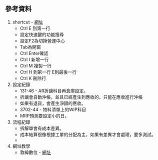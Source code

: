 ## 參考資料
1. shortcut - [網址](https://www.youtube.com/watch?v=4jB8bIqBXCY)
   + Ctrl E 到第一行
   + 設定快速鍵的功能搜尋
   + 設定F2為切換營運中心
   + Tab為開窗
   + Ctrl Enter確認
   + Ctrl I 新增一行
   + Ctrl M 複製一行
   + Ctrl H 到第一行  E到最後一行
   + Ctrl K 刪除行
2. 設定紀錄
   +  131-46 - AR折讓科目再倉庫設定。
   +  折讓會自動沖帳，並且已經產生到應收的，只能在應收進行沖帳
   +  如果有退貨，會產生淨額的應收。
   +  3702-44 - 物料清單上的WIP科目
   +  MRP預測要設定小的日。
3. 流程紀錄
   + 拆解單會有成本差異。
   + 成本結算很像根據工單的分配為主，如果有差異才會處理，要多測試。
   + 
4. 網址教學
   + 敦緯數位 - [網址](https://www.youtube.com/@sapbusinessone1981/videos)
